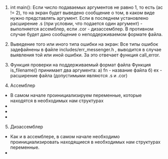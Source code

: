 1. int main():
Если число подаваемых аргументов не равно 1, то есть (ac != 2), то на экран будет выведено сообщение о том, в каком виде нужно представлять аргумент. Если в последнем установлено расширение .s (при условии, что подается один аргумент) - выполняется ассемблер, если .cor - дизассемблер. В противном случае будет дано сообщение о неподдерживаемом формате файла.

2. Выведение того или иного типа ошибки на экран:
Все типы ошибок задефайнены в файле includes/err_messenger.h , выводится в случае выявления той или иной ошибки. За это отвечает функция call_error.

3. Функция проверки на поддерживаемый формат файла
Функция is_filename() принимает два аргумента:
а) fn - название файла
б) ex - расширение файла (допустимыми являются .s и .cor)

4. Ассемблер
- В самом начале проинициализируем переменные, которые находятся в необходимых нам структурах 
- 
- 
- 

5. Дизассемблер
- Как и в ассемблере, в самом начале необходимо проинициализировать находящиеся в необходимых нам структурах переменные.
- 